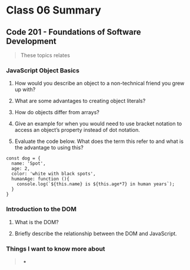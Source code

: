 # Class 06 Summary
## Code 201 - Foundations of Software Development

> These topics relates

### JavaScript Object Basics
1. How would you describe an object to a non-technical friend you grew up with?
  > 
2. What are some advantages to creating object literals?
  > 
3. How do objects differ from arrays?
  > 
4. Give an example for when you would need to use bracket notation to access an object’s property instead of dot notation.
  > 
5. Evaluate the code below. What does the term this refer to and what is the advantage to using this?
  > 
  ```
  const dog = {
    name: 'Spot',
    age: 2,
    color: 'white with black spots',
    humanAge: function (){
      console.log(`${this.name} is ${this.age*7} in human years`);
    }
  }
  ```

### Introduction to the DOM
1. What is the DOM?
  > 
2. Briefly describe the relationship between the DOM and JavaScript.
  > 

### Things I want to know more about
  > * 